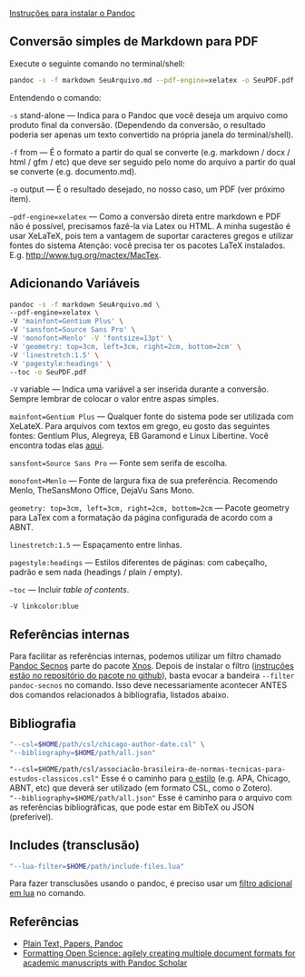
[Instruções para instalar o Pandoc](https://pandoc.org/installing.html)

## Conversão simples de Markdown para PDF

Execute o seguinte comando no terminal/shell:  

```bash
pandoc -s -f markdown SeuArquivo.md --pdf-engine=xelatex -o SeuPDF.pdf
```

Entendendo o comando:

`-s`  stand-alone — Indica para o Pandoc que você deseja um arquivo como produto final da conversão. (Dependendo da conversão, o resultado poderia ser apenas um texto convertido na própria janela do terminal/shell).

`-f`  from — É o formato a partir do qual se converte (e.g. markdown / docx / html / gfm / etc) que deve ser seguido pelo nome do arquivo a partir do qual se converte (e.g. documento.md).

`-o` output — É o resultado desejado, no nosso caso, um PDF (ver próximo item).

`—pdf-engine=xelatex` — Como a conversão direta entre markdown e PDF não é possível, precisamos fazê-la via Latex ou HTML. A minha sugestão é usar XeLaTeX, pois tem a vantagem de suportar caracteres gregos e utilizar fontes do sistema
Atenção: você precisa ter os pacotes LaTeX instalados. E.g. http://www.tug.org/mactex/MacTex.

## Adicionando Variáveis

```bash
pandoc -s -f markdown SeuArquivo.md \
--pdf-engine=xelatex \
-V 'mainfont=Gentium Plus' \
-V 'sansfont=Source Sans Pro' \
-V 'monofont=Menlo' -V 'fontsize=13pt' \
-V 'geometry: top=3cm, left=3cm, right=2cm, bottom=2cm' \
-V 'linestretch:1.5' \
-V 'pagestyle:headings' \
--toc -o SeuPDF.pdf
```

`-V` variable — Indica uma variável a ser inserida durante a conversão. Sempre lembrar de colocar o valor entre aspas simples.

`mainfont=Gentium Plus` — Qualquer fonte do sistema pode ser utilizada com XeLateX. Para arquivos com textos em grego, eu gosto das seguintes fontes: Gentium Plus, Alegreya, EB Garamond e Linux Libertine. Você encontra todas elas [aqui](Fontes%20Gregas.md).

`sansfont=Source Sans Pro` — Fonte sem serifa de escolha.

`monofont=Menlo` — Fonte de largura fixa de sua preferência. Recomendo Menlo, TheSansMono Office, DejaVu Sans Mono.

`geometry: top=3cm, left=3cm, right=2cm, bottom=2cm` — Pacote geometry para LaTex com a formatação da página configurada de acordo com a ABNT.

`linestretch:1.5` — Espaçamento entre linhas.

`pagestyle:headings` — Estilos diferentes de páginas: com cabeçalho, padrão e sem nada (headings / plain / empty).

`—toc` — Incluir *table of contents*.

`-V linkcolor:blue`

## Referências internas

Para facilitar as referências internas, podemos utilizar um filtro chamado [Pandoc Secnos](https://github.com/tomduck/pandoc-secnos) parte do pacote [Xnos](https://github.com/tomduck/pandoc-xnos). Depois de instalar o filtro ([instruções estão no repositório do pacote no github](https://github.com/tomduck/pandoc-secnos#installation)), basta evocar a bandeira `--filter pandoc-secnos` no comando. Isso deve necessariamente acontecer ANTES dos comandos relacionados à bibliografia, listados abaixo.

## Bibliografia

```bash
"--csl=$HOME/path/csl/chicago-author-date.csl" \
"--bibliography=$HOME/path/all.json"
```

`"--csl=$HOME/path/csl/associacão-brasileira-de-normas-tecnicas-para-estudos-classicos.csl"` Esse é o caminho para [o estilo](ABNT-Phi.md) (e.g. APA, Chicago, ABNT, etc) que deverá ser utilizado (em formato CSL, como o Zotero).  
`"--bibliography=$HOME/path/all.json"` Esse é caminho para o arquivo com as referências bibliográficas, que pode estar em BibTeX ou JSON (preferível).  

## Includes (transclusão)

```bash
"--lua-filter=$HOME/path/include-files.lua"
```

Para fazer transclusões usando o pandoc, é preciso usar um [filtro adicional em lua](https://github.com/pandoc/lua-filters) no comando.  

## Referências

- [Plain Text, Papers, Pandoc](https://kieranhealy.org/blog/archives/2014/01/23/plain-text/)
- [Formatting Open Science: agilely creating multiple document formats for academic manuscripts with Pandoc Scholar](https://peerj.com/articles/cs-112/)
